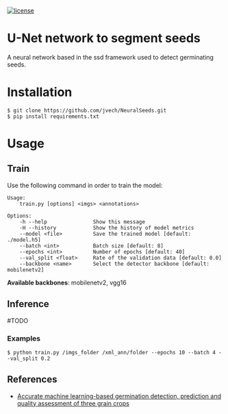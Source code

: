 [![license](https://img.shields.io/github/license/mashape/apistatus.svg)](LICENSE)
# U-Net network to segment seeds

A neural network based in the ssd framework used to detect germinating seeds.

# Installation
```shell
$ git clone https://github.com/jvech/NeuralSeeds.git
$ pip install requirements.txt
```

# Usage

## Train

Use the following command in order to train the model:

```
Usage:
    train.py [options] <imgs> <annotations> 

Options:
    -h --help               Show this message
    -H --history            Show the history of model metrics
    --model <file>          Save the trained model [default: ./model.h5]
    --batch <int>           Batch size [default: 8]
    --epochs <int>          Number of epochs [default: 40]
    --val_split <float>     Rate of the validation data [default: 0.0]
    --backbone <name>       Select the detector backbone [default: mobilenetv2]
```
__Available backbones__: mobilenetv2, vgg16

## Inference
#TODO

### Examples
```shell
$ python train.py /imgs_folder /xml_ann/folder --epochs 10 --batch 4 --val_split 0.2
```

## References
* [Accurate machine learning-based germination detection, prediction and quality assessment of three grain crops](https://plantmethods.biomedcentral.com/articles/10.1186/s13007-020-00699-x)
